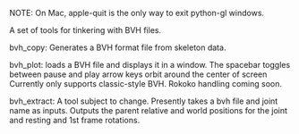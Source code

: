 NOTE:  On Mac, apple-quit is the only way to exit python-gl windows.

A set of tools for tinkering with BVH files. 

bvh_copy:
    Generates a BVH format file from skeleton data.

bvh_plot:
    loads a BVH file and displays it in a window. The spacebar toggles between pause and play
    arrow keys orbit around the center of screen
    Currently only supports classic-style BVH.  Rokoko handling coming soon.

bvh_extract:
    A tool subject to change.  Presently takes a bvh file and joint name as inputs.
    Outputs the parent relative and world positions for the joint and resting and 1st
    frame rotations.
